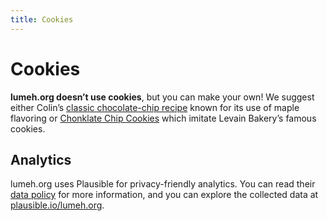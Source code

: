 ```yaml
---
title: Cookies
---
```


# Cookies

**lumeh.org doesn’t use cookies**, but you can make your own! We suggest either Colin’s [classic chocolate-chip
recipe](/recipes/cookies/) known for its use of maple flavoring or [Chonklate Chip
Cookies](/recipes/chonklate-chip-cookies/) which imitate Levain Bakery’s famous cookies.

## Analytics

lumeh.org uses Plausible for privacy-friendly analytics. You can read their
<a href=https://plausible.io/data-policy rel=external target=_blank>data policy</a>
for more information, and you can explore the collected data at
<a href=https://plausible.io/lumeh.org rel=external target=_blank>plausible.io/lumeh.org</a>.
